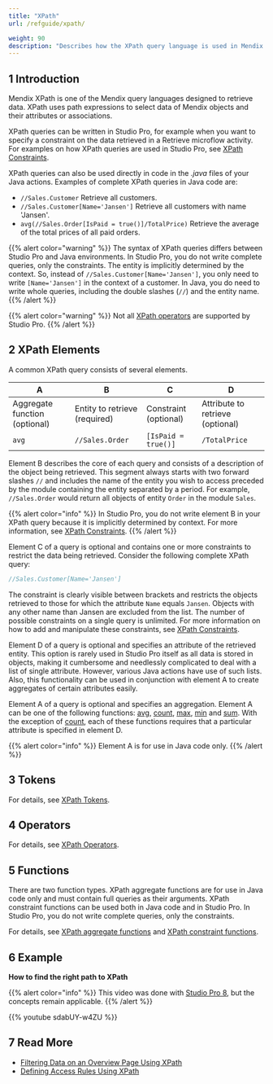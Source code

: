 ```yaml
---
title: "XPath"
url: /refguide/xpath/

weight: 90
description: "Describes how the XPath query language is used in Mendix by presenting functions and examples."
---
```


## 1 Introduction

Mendix XPath is one of the Mendix query languages designed to retrieve data. XPath uses path expressions to select data of Mendix objects and their attributes or associations.

XPath queries can be written in Studio Pro, for example when you want to specify a constraint on the data retrieved in a Retrieve microflow activity. For examples on how XPath queries are used in Studio Pro, see [XPath Constraints](/refguide/xpath-constraints/).

XPath queries can also be used directly in code in the *.java* files of your Java actions. Examples of complete XPath queries in Java code are:

* `//Sales.Customer`
    Retrieve all customers.
* `//Sales.Customer[Name='Jansen']`
    Retrieve all customers with name 'Jansen'.
* `avg(//Sales.Order[IsPaid = true()]/TotalPrice)`
    Retrieve the average of the total prices of all paid orders.

{{% alert color="warning" %}}
The syntax of XPath queries differs between Studio Pro and Java environments. In Studio Pro, you do not write complete queries, only the constraints. The entity is implicitly determined by the context. So, instead of `//Sales.Customer[Name='Jansen']`, you only need to write `[Name='Jansen']` in the context of a customer. In Java, you do need to write whole queries, including the double slashes (`//`) and the entity name.
{{% /alert %}}

{{% alert color="warning" %}}
Not all [XPath operators](/refguide/xpath-operators/) are supported by Studio Pro.
{{% /alert %}}

## 2 XPath Elements

A common XPath query consists of several elements.

| A | B | C | D |
| --- | --- | --- | --- |
| Aggregate function (optional) | Entity to retrieve (required) | Constraint (optional) | Attribute to retrieve (optional) |
| `avg` | `//Sales.Order` | `[IsPaid = true()]` | `/TotalPrice` |

Element B describes the core of each query and consists of a description of the object being retrieved. This segment always starts with two forward slashes `//` and includes the name of the entity you wish to access preceded by the module containing the entity separated by a period. For example, `//Sales.Order` would return all objects of entity `Order` in the module `Sales`. 

{{% alert color="info" %}}
In Studio Pro, you do not write element B in your XPath query because it is implicitly determined by context. For more information, see [XPath Constraints](/refguide/xpath-constraints/).
{{% /alert %}}

Element C of a query is optional and contains one or more constraints to restrict the data being retrieved. Consider the following complete XPath query:

```java {linenos=false}
//Sales.Customer[Name='Jansen']
```

The constraint is clearly visible between brackets and restricts the objects retrieved to those for which the attribute `Name` equals `Jansen`. Objects with any other name than Jansen are excluded from the list. The number of possible constraints on a single query is unlimited. For more information on how to add and manipulate these constraints, see [XPath Constraints](/refguide/xpath-constraints/).

Element D of a query is optional and specifies an attribute of the retrieved entity. This option is rarely used in Studio Pro itself as all data is stored in objects, making it cumbersome and needlessly complicated to deal with a list of single attribute. However, various Java actions have use of such lists. Also, this functionality can be used in conjunction with element A to create aggregates of certain attributes easily.

Element A of a query is optional and specifies an aggregation. Element A can be one of the following functions: [avg](/refguide/xpath-aggregate-functions/#avg), [count](/refguide/xpath-aggregate-functions/#count), [max](/refguide/xpath-aggregate-functions/#max), [min](/refguide/xpath-aggregate-functions/#min) and [sum](/refguide/xpath-aggregate-functions/#sum). With the exception of [count](/refguide/xpath-aggregate-functions/#count), each of these functions requires that a particular attribute is specified in element D. 

{{% alert color="info" %}}
Element A is for use in Java code only.
{{% /alert %}}

## 3 Tokens

For details, see [XPath Tokens](/refguide/xpath-tokens/).

## 4 Operators

For details, see [XPath Operators](/refguide/xpath-operators/).

## 5 Functions

There are two function types. XPath aggregate functions are for use in Java code only and must contain full queries as their arguments. XPath constraint functions can be used both in Java code and in Studio Pro. In Studio Pro, you do not write complete queries, only the constraints.

For details, see [XPath aggregate functions](/refguide/xpath-aggregate-functions/) and [XPath constraint functions](/refguide/xpath-constraint-functions/). 
    
## 6 Example

**How to find the right path to XPath**

{{% alert color="info" %}}
This video was done with [Studio Pro 8](/refguide8/), but the concepts remain applicable.
{{% /alert %}}

{{% youtube sdabUY-w4ZU %}}

## 7 Read More

* [Filtering Data on an Overview Page Using XPath](/refguide/filtering-data-on-an-overview-page/)
* [Defining Access Rules Using XPath](/refguide/define-access-rules-using-xpath/)
